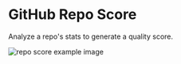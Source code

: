 # GitHub Repo Score

Analyze a repo's stats to generate a quality score.

![repo score example image](https://lh3.googleusercontent.com/vWez9p1b_LK2JqriybLadcYparkI8oluy2yFXHvV7SKRo6Q61gJLjm_4aVkSwLeod0LMtHBx=w640-h400-e365)
